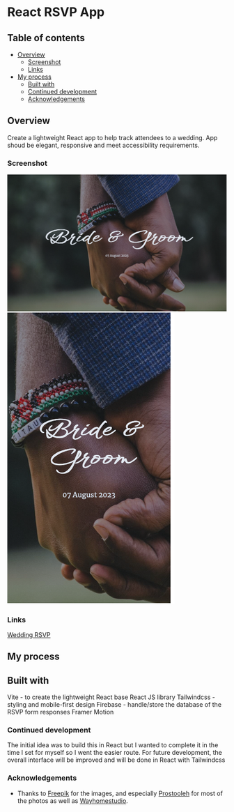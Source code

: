 # React RSVP App

## Table of contents

- [Overview](#overview)
  - [Screenshot](#screenshot)
  - [Links](#links)
- [My process](#my-process)
  - [Built with](#built-with)
  - [Continued development](#continued-development)
  - [Acknowledgements](#acknowledgements)



## Overview
Create a lightweight React app to help track attendees to a wedding. App shoud be elegant, responsive and meet accessibility requirements.

### Screenshot
![Desktop screenshot](./src//assets//desktop.png)
![Mobile screenshot](./src//assets//mobile.png)

### Links

[Wedding RSVP](https://chukwudibarrah.github.io/wedding/)

## My process

## Built with

Vite - to create the lightweight React base
React JS library
Tailwindcss - styling and mobile-first design
Firebase - handle/store the database of the RSVP form responses
Framer Motion

### Continued development

The initial idea was to build this in React but I wanted to complete it in the time I set for myself so I went the easier route. For future development, the overall interface will be improved and will be done in React with Tailwindcss

### Acknowledgements

- Thanks to [Freepik](https://www.freepik.com/) for the images, and especially [Prostooleh](https://www.freepik.com/author/prostooleh) for most of the photos as well as [Wayhomestudio](https://www.freepik.com/author/wayhomestudio).


